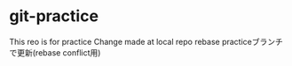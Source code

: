 ﻿# git-practice
This reo is for practice
Change made at local repo
rebase practiceブランチで更新(rebase conflict用)
